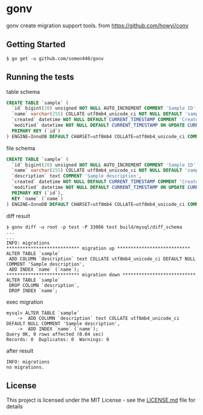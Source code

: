 # gonv

gonv create migration support tools. from https://github.com/howyi/conv

## Getting Started

```
$ go get -u github.com/somen440/gonv
```

## Running the tests

table schema

```sql
CREATE TABLE `sample` (
  `id` bigint(20) unsigned NOT NULL AUTO_INCREMENT COMMENT 'Sample ID',
  `name` varchar(255) COLLATE utf8mb4_unicode_ci NOT NULL DEFAULT 'sample' COMMENT 'Sample Name',
  `created` datetime NOT NULL DEFAULT CURRENT_TIMESTAMP COMMENT 'Created Time',
  `modified` datetime NOT NULL DEFAULT CURRENT_TIMESTAMP ON UPDATE CURRENT_TIMESTAMP COMMENT 'Modified Time',
  PRIMARY KEY (`id`)
) ENGINE=InnoDB DEFAULT CHARSET=utf8mb4 COLLATE=utf8mb4_unicode_ci COMMENT='sample table'
```

file schema

```sql
CREATE TABLE `sample` (
  `id` bigint(20) unsigned NOT NULL AUTO_INCREMENT COMMENT 'Sample ID',
  `name` varchar(255) COLLATE utf8mb4_unicode_ci NOT NULL DEFAULT 'sample' COMMENT 'Sample Name',
  `description` text COMMENT 'Sample description',
  `created` datetime NOT NULL DEFAULT CURRENT_TIMESTAMP COMMENT 'Created Time',
  `modified` datetime NOT NULL DEFAULT CURRENT_TIMESTAMP ON UPDATE CURRENT_TIMESTAMP COMMENT 'Modified Time',
  PRIMARY KEY (`id`),
  KEY `name` (`name`)
) ENGINE=InnoDB DEFAULT CHARSET=utf8mb4 COLLATE=utf8mb4_unicode_ci COMMENT='sample table'
```

diff result

```
❯ gonv diff -u root -p test -P 33066 test build/mysql/diff_schema 
...
...
INFO: migrations
*************************** migration up ***************************
ALTER TABLE `sample`
 ADD COLUMN `description` text COLLATE utf8mb4_unicode_ci DEFAULT NULL COMMENT 'Sample description',
 ADD INDEX `name` (`name`);
*************************** migration down ***************************
ALTER TABLE `sample`
 DROP COLUMN `description`,
 DROP INDEX `name`;
```

exec migration

```
mysql> ALTER TABLE `sample`
    ->  ADD COLUMN `description` text COLLATE utf8mb4_unicode_ci DEFAULT NULL COMMENT 'Sample description',
    ->  ADD INDEX `name` (`name`);
Query OK, 0 rows affected (0.04 sec)
Records: 0  Duplicates: 0  Warnings: 0
```

after result

```
INFO: migrations
no migrations.
```

## License

This project is licensed under the MIT License - see the [LICENSE.md](LICENSE.md) file for details
